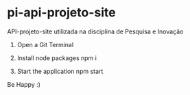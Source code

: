 # pi-api-projeto-site
API-projeto-site utilizada na disciplina de Pesquisa e Inovação

1) Open a Git Terminal


2) Install node packages
npm i

3) Start the application
npm start

Be Happy :)
